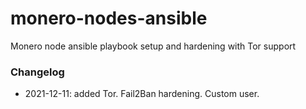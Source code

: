 # monero-nodes-ansible

Monero node ansible playbook setup and hardening with Tor support

### Changelog

- 2021-12-11: added Tor. Fail2Ban hardening. Custom user.
